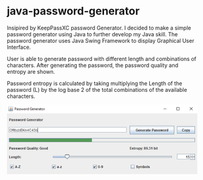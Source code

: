 # java-password-generator

Insipired by KeepPassXC password Generator. I decided to make a simple password generator using Java to further develop my Java skill. 
The password generator uses Java Swing Framework to display Graphical User Interface. 

User is able to generate password with different length and combinations of characters. 
After generating the password, the password quality and entropy are shown.

Password entropy is calculated by taking multiplying the Length of the password (L) by the log base 2 of the total 
combinations of the available characters.

![img.png](img.png)
